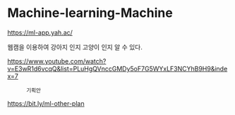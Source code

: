 # Machine-learning-Machine

https://ml-app.yah.ac/

웹캠을 이용하여 강아지 인지 고양이 인지 알 수 있다.

https://www.youtube.com/watch?v=E3wR1d6vcqQ&list=PLuHgQVnccGMDy5oF7G5WYxLF3NCYhB9H9&index=7


          기획안
https://bit.ly/ml-other-plan
